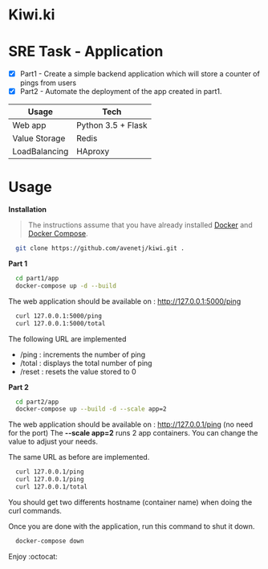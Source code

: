 # Kiwi.ki 
# SRE Task - Application 

- [x] Part1 - Create a simple backend application which will store a counter of pings from users
- [x] Part2 - Automate the deployment of the app created in part1. 

Usage | Tech
------|------
Web app |Python 3.5 + Flask 
Value Storage | Redis
LoadBalancing | HAproxy

# Usage
**Installation**
>The instructions assume that you have already installed [Docker](https://docs.docker.com/installation/) and [Docker Compose](https://docs.docker.com/compose/install/). 
```bash
  git clone https://github.com/avenetj/kiwi.git .
```
**Part 1** 

```bash
  cd part1/app
  docker-compose up -d --build
 ```
The web application should be available on : http://127.0.0.1:5000/ping

```bash
  curl 127.0.0.1:5000/ping
  curl 127.0.0.1:5000/total
```


The following URL are implemented
- /ping : increments the number of ping
- /total : displays the total number of ping
- /reset : resets the value stored to 0 


**Part 2**
```bash
  cd part2/app
  docker-compose up --build -d --scale app=2
```
The web application should be available on : http://127.0.0.1/ping (no need for the port)
The **--scale app=2** runs 2 app containers. You can change the value to adjust your needs. 

The same URL as before are implemented. 

```bash
  curl 127.0.0.1/ping
  curl 127.0.0.1/ping
  curl 127.0.0.1/total
```

You should get two differents hostname (container name) when doing the curl commands.  

Once you are done with the application, run this command to shut it down.
```bash
  docker-compose down 
```

Enjoy :octocat:
